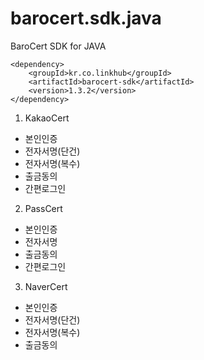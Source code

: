 barocert.sdk.java
================

BaroCert SDK for JAVA

    <dependency>
        <groupId>kr.co.linkhub</groupId>
        <artifactId>barocert-sdk</artifactId>
        <version>1.3.2</version>
    </dependency>

1. KakaoCert 
  - 본인인증
  - 전자서명(단건)
  - 전자서명(복수)
  - 출금동의
  - 간편로그인

2. PassCert
  - 본인인증
  - 전자서명
  - 출금동의
  - 간편로그인

3. NaverCert
  - 본인인증
  - 전자서명(단건)
  - 전자서명(복수)
  - 출금동의